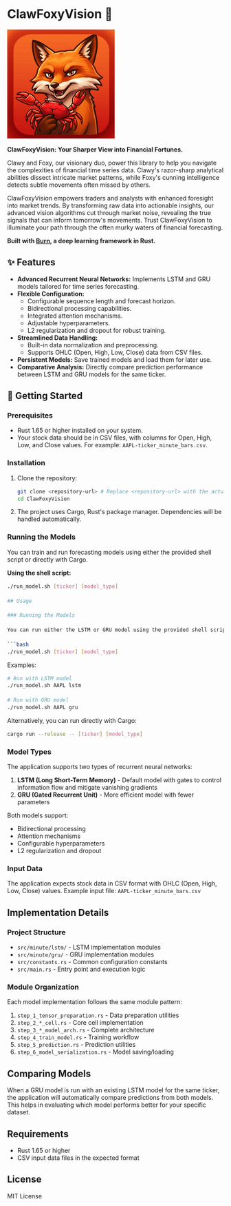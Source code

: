 # ClawFoxyVision 🔮

![ClawFoxyVision Logo](ClawFoxyVision_250px.png)

**ClawFoxyVision: Your Sharper View into Financial Fortunes.**

Clawy and Foxy, our visionary duo, power this library to help you navigate the complexities of financial time series data. Clawy's razor-sharp analytical abilities dissect intricate market patterns, while Foxy's cunning intelligence detects subtle movements often missed by others.

ClawFoxyVision empowers traders and analysts with enhanced foresight into market trends. By transforming raw data into actionable insights, our advanced vision algorithms cut through market noise, revealing the true signals that can inform tomorrow's movements. Trust ClawFoxyVision to illuminate your path through the often murky waters of financial forecasting.

**Built with [Burn](https://github.com/tracel-ai/burn), a deep learning framework in Rust.**

## ✨ Features

* **Advanced Recurrent Neural Networks:** Implements LSTM and GRU models tailored for time series forecasting.
* **Flexible Configuration:**
    * Configurable sequence length and forecast horizon.
    * Bidirectional processing capabilities.
    * Integrated attention mechanisms.
    * Adjustable hyperparameters.
    * L2 regularization and dropout for robust training.
* **Streamlined Data Handling:**
    * Built-in data normalization and preprocessing.
    * Supports OHLC (Open, High, Low, Close) data from CSV files.
* **Persistent Models:** Save trained models and load them for later use.
* **Comparative Analysis:** Directly compare prediction performance between LSTM and GRU models for the same ticker.

## 🚀 Getting Started

### Prerequisites

* Rust 1.65 or higher installed on your system.
* Your stock data should be in CSV files, with columns for Open, High, Low, and Close values. For example: `AAPL-ticker_minute_bars.csv`.

### Installation

1.  Clone the repository:
    ```bash
    git clone <repository-url> # Replace <repository-url> with the actual URL
    cd ClawFoxyVision
    ```
2.  The project uses Cargo, Rust's package manager. Dependencies will be handled automatically.

### Running the Models

You can train and run forecasting models using either the provided shell script or directly with Cargo.

**Using the shell script:**

```bash
./run_model.sh [ticker] [model_type]

## Usage

### Running the Models

You can run either the LSTM or GRU model using the provided shell script:

```bash
./run_model.sh [ticker] [model_type]
```

Examples:
```bash
# Run with LSTM model
./run_model.sh AAPL lstm

# Run with GRU model
./run_model.sh AAPL gru
```

Alternatively, you can run directly with Cargo:

```bash
cargo run --release -- [ticker] [model_type]
```

### Model Types

The application supports two types of recurrent neural networks:

1. **LSTM (Long Short-Term Memory)** - Default model with gates to control information flow and mitigate vanishing gradients
2. **GRU (Gated Recurrent Unit)** - More efficient model with fewer parameters

Both models support:
- Bidirectional processing
- Attention mechanisms
- Configurable hyperparameters
- L2 regularization and dropout

### Input Data

The application expects stock data in CSV format with OHLC (Open, High, Low, Close) values.
Example input file: `AAPL-ticker_minute_bars.csv`

## Implementation Details

### Project Structure

- `src/minute/lstm/` - LSTM implementation modules
- `src/minute/gru/` - GRU implementation modules
- `src/constants.rs` - Common configuration constants
- `src/main.rs` - Entry point and execution logic

### Module Organization

Each model implementation follows the same module pattern:

1. `step_1_tensor_preparation.rs` - Data preparation utilities
2. `step_2_*_cell.rs` - Core cell implementation
3. `step_3_*_model_arch.rs` - Complete architecture
4. `step_4_train_model.rs` - Training workflow
5. `step_5_prediction.rs` - Prediction utilities
6. `step_6_model_serialization.rs` - Model saving/loading

## Comparing Models

When a GRU model is run with an existing LSTM model for the same ticker, the application will automatically compare predictions from both models. This helps in evaluating which model performs better for your specific dataset.

## Requirements

- Rust 1.65 or higher
- CSV input data files in the expected format

## License

MIT License
